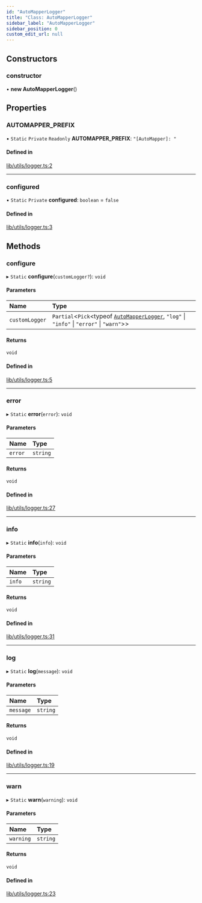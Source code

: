 ```yaml
---
id: "AutoMapperLogger"
title: "Class: AutoMapperLogger"
sidebar_label: "AutoMapperLogger"
sidebar_position: 0
custom_edit_url: null
---
```


## Constructors

### constructor

• **new AutoMapperLogger**()

## Properties

### AUTOMAPPER\_PREFIX

▪ `Static` `Private` `Readonly` **AUTOMAPPER\_PREFIX**: ``"[AutoMapper]: "``

#### Defined in

[lib/utils/logger.ts:2](https://github.com/nartc/mapper/blob/33978de9/packages/core/src/lib/utils/logger.ts#L2)

___

### configured

▪ `Static` `Private` **configured**: `boolean` = `false`

#### Defined in

[lib/utils/logger.ts:3](https://github.com/nartc/mapper/blob/33978de9/packages/core/src/lib/utils/logger.ts#L3)

## Methods

### configure

▸ `Static` **configure**(`customLogger?`): `void`

#### Parameters

| Name | Type |
| :------ | :------ |
| `customLogger` | `Partial`<`Pick`<typeof [`AutoMapperLogger`](AutoMapperLogger.md), ``"log"`` \| ``"info"`` \| ``"error"`` \| ``"warn"``\>\> |

#### Returns

`void`

#### Defined in

[lib/utils/logger.ts:5](https://github.com/nartc/mapper/blob/33978de9/packages/core/src/lib/utils/logger.ts#L5)

___

### error

▸ `Static` **error**(`error`): `void`

#### Parameters

| Name | Type |
| :------ | :------ |
| `error` | `string` |

#### Returns

`void`

#### Defined in

[lib/utils/logger.ts:27](https://github.com/nartc/mapper/blob/33978de9/packages/core/src/lib/utils/logger.ts#L27)

___

### info

▸ `Static` **info**(`info`): `void`

#### Parameters

| Name | Type |
| :------ | :------ |
| `info` | `string` |

#### Returns

`void`

#### Defined in

[lib/utils/logger.ts:31](https://github.com/nartc/mapper/blob/33978de9/packages/core/src/lib/utils/logger.ts#L31)

___

### log

▸ `Static` **log**(`message`): `void`

#### Parameters

| Name | Type |
| :------ | :------ |
| `message` | `string` |

#### Returns

`void`

#### Defined in

[lib/utils/logger.ts:19](https://github.com/nartc/mapper/blob/33978de9/packages/core/src/lib/utils/logger.ts#L19)

___

### warn

▸ `Static` **warn**(`warning`): `void`

#### Parameters

| Name | Type |
| :------ | :------ |
| `warning` | `string` |

#### Returns

`void`

#### Defined in

[lib/utils/logger.ts:23](https://github.com/nartc/mapper/blob/33978de9/packages/core/src/lib/utils/logger.ts#L23)
